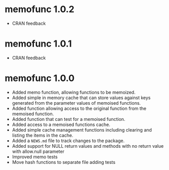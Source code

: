 # memofunc 1.0.2

* CRAN feedback

# memofunc 1.0.1

* CRAN feedback

# memofunc 1.0.0

* Added memo function, allowing functions to be memoized.
* Added simple in memory cache that can store values against keys generated from the parameter values of memoised functions.
* Added function allowing access to the original function from the memoised function.
* Added function that can test for a memoised function.
* Added access to a memoised functions cache.
* Added simple cache management functions including clearing and listing the items in the cache.
* Added a `NEWS.md` file to track changes to the package.
* Added support for NULL return values and methods with no return value with allow.null parameter
* Improved memo tests
* Move hash functions to separate file adding tests

